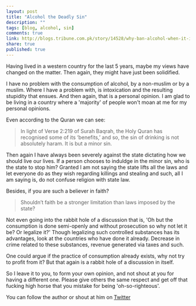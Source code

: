 ```yaml
---
layout: post
title: "Alcohol the Deadly Sin"
description: ""
tags: [blog, alcohol, sin]
comments: true
link: http://blogs.tribune.com.pk/story/14528/why-ban-alcohol-when-it-is-consumed-openly/   
share: true
published: true
---
```


Having lived in a western country for the last 5 years, maybe my views have changed on the matter. Then again, they might have just been solidified.

I have no problem with the consumption of alcohol, by a non-muslim or by a muslim. Where I have a problem with, is intoxication and the resulting stupidity that ensues. And then again, that is a personal opinion. I am glad to be living in a country where a 'majority' of people won't moan at me for my personal opinions.

Even according to the Quran we can see:

> In light of Verse 2:219 of Surah Baqrah, the Holy Quran has recognised some of its ‘benefits,’ and so, the sin of drinking is not absolutely haram. It is but a minor sin.

Then again I have always been severely against the state dictating how we should live our lives. If a person chooses to induldge in the minor sin, who is the state to stop him? Granted I am not saying the state lifts all the laws and let everyone do as they wish regarding killings and stealing and such, all I am saying is, do not confuse religion with state law.

Besides, if you are such a believer in faith?

> Shouldn’t faith be a stronger limitation than laws imposed by the state?

Not even going into the rabbit hole of a discussion that is, 'Oh but the consumption is done semi-openly and without prosecution so why not let it be? Or legalize it?' Though legalizing such controlled substances has its advantages, look at the countries who have done it already. Decrease in crime related to these substances, revenue generated via taxes and such. 

One could argue if the practice of consumption already exists, why not try to profit from it? But that again is a rabbit hole of a discussion in itself. 

So I leave it to you, to form your own opinion, and not shout at you for having a different one. Please give others the same respect and get off that fucking high horse that you mistake for being 'oh-so-righteous'.

You can follow the author or shout at him on [Twitter](https://twitter.com/abijango)